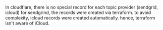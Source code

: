 In cloudflare, there is no special record for each topic provider (sendgrid, icloud)
for sendgrind, the records were created via terraform. to avoid complexity, icloud records were created automatically. hence, terraform isn't aware of iCloud.
